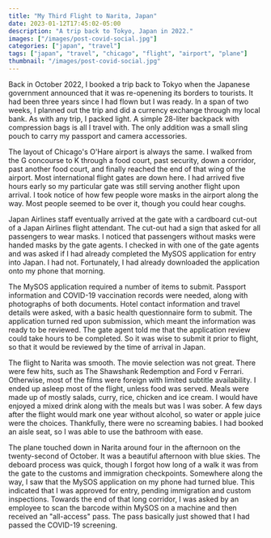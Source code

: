 ```yaml
---
title: "My Third Flight to Narita, Japan"
date: 2023-01-12T17:45:02-05:00
description: "A trip back to Tokyo, Japan in 2022."
images: ["/images/post-covid-social.jpg"]
categories: ["japan", "travel"]
tags: ["japan", "travel", "chicago", "flight", "airport", "plane"]
thumbnail: "/images/post-covid-social.jpg"
---
```


Back in October 2022, I booked a trip back to Tokyo when the Japanese government announced that it was re-openening its borders to tourists. It had been three years since I had flown but I was ready. In a span of two weeks, I planned out the trip and did a currency exchange through my local bank. As with any trip, I packed light. A simple 28-liter backpack with compression bags is all I travel with. The only addition was a small sling pouch to carry my passport and camera accessories.

The layout of Chicago's O'Hare airport is always the same. I walked from the G concourse to K through a food court, past security, down a corridor, past another food court, and finally reached the end of that wing of the airport. Most international flight gates are down here. I had arrived five hours early so my particular gate was still serving another flight upon arrival. I took notice of how few people wore masks in the airport along the way. Most people seemed to be over it, though you could hear coughs.

Japan Airlines staff eventually arrived at the gate with a cardboard cut-out of a Japan Airlines flight attendant. The cut-out had a sign that asked for all passengers to wear masks. I noticed that passengers without masks were handed masks by the gate agents. I checked in with one of the gate agents and was asked if I had already completed the MySOS application for entry into Japan. I had not. Fortunately, I had already downloaded the application onto my phone that morning.

The MySOS application required a number of items to submit. Passport information and COVID-19 vaccination records were needed, along with photographs of both documents. Hotel contact information and travel details were asked, with a basic health questionnaire form to submit. The application turned red upon submission, which meant the information was ready to be reviewed. The gate agent told me that the application review could take hours to be completed. So it was wise to submit it prior to flight, so that it would be reviewed by the time of arrival in Japan.

The flight to Narita was smooth. The movie selection was not great. There were few hits, such as The Shawshank Redemption and Ford v Ferrari. Otherwise, most of the films were foreign with limited subtitle availability. I ended up asleep most of the flight, unless food was served. Meals were made up of mostly salads, curry, rice, chicken and ice cream. I would have enjoyed a mixed drink along with the meals but was I was sober. A few days after the flight would mark one year without alcohol, so water or apple juice were the choices. Thankfully, there were no screaming babies. I had booked an aisle seat, so I was able to use the bathroom with ease.

The plane touched down in Narita around four in the afternoon on the twenty-second of October. It was a beautiful afternoon with blue skies. The deboard process was quick, though I forgot how long of a walk it was from the gate to the customs and immigration checkpoints. Somewhere along the way, I saw that the MySOS application on my phone had turned blue. This indicated that I was approved for entry, pending immigration and custom inspections. Towards the end of that long corridor, I was asked by an employee to scan the barcode within MySOS on a machine and then received an "all-access" pass. The pass basically just showed that I had passed the COVID-19 screening.
